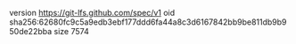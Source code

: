 version https://git-lfs.github.com/spec/v1
oid sha256:62680fc9c5a9edb3ebf177ddd6fa44a8c3d6167842bb9be811db9b950de22bba
size 7574
